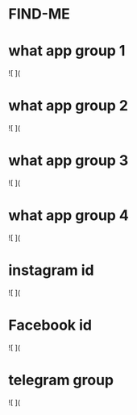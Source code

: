 # FIND-ME

# what app group 1
![ ](



# what app group 2
![ ](



# what app group 3
![ ](




# what app group 4
![ ](




# instagram id
![ ](




# Facebook id
![ ](



# telegram group
![ ](






